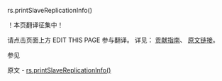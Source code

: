  rs.printSlaveReplicationInfo()

 ！本页翻译征集中！

请点击页面上方 EDIT THIS PAGE 参与翻译。
详见：
[贡献指南]( https://github.com/whaleal/MongoDB-Manual-zh/blob/master/CONTRIBUTING.md )、
[原文链接](  https://docs.mongodb.com/manual/reference/method/rs.printSlaveReplicationInfo/  )。

 参见

原文 - [rs.printSlaveReplicationInfo()]( https://docs.mongodb.com/manual/reference/method/rs.printSlaveReplicationInfo/ )

